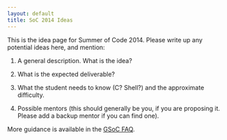 ```yaml
---
layout: default
title: SoC 2014 Ideas
---
```


This is the idea page for Summer of Code 2014. Please write up any
potential ideas here, and mention:

  1. A general description. What is the idea?

  2. What is the expected deliverable?

  3. What the student needs to know (C? Shell?) and the approximate
     difficulty.

  4. Possible mentors (this should generally be you, if you are
     proposing it. Please add a backup mentor if you can find one).

More guidance is available in the [GSoC FAQ](https://www.google-melange.com/gsoc/document/show/gsoc_program/google/gsoc2013/help_page#3._What_is_an_Ideas_list).
